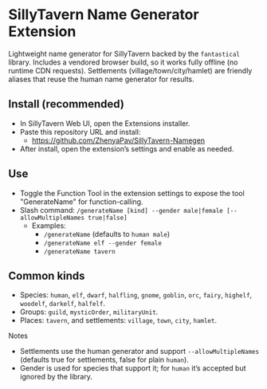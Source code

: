 # SillyTavern Name Generator Extension

Lightweight name generator for SillyTavern backed by the `fantastical` library. Includes a vendored browser build, so it works fully offline (no runtime CDN requests). Settlements (village/town/city/hamlet) are friendly aliases that reuse the human name generator for results.

## Install (recommended)
- In SillyTavern Web UI, open the Extensions installer.
- Paste this repository URL and install:
  - https://github.com/ZhenyaPav/SillyTavern-Namegen
- After install, open the extension’s settings and enable as needed.

## Use
- Toggle the Function Tool in the extension settings to expose the tool "GenerateName" for function-calling.
- Slash command: `/generateName [kind] --gender male|female [--allowMultipleNames true|false]`
  - Examples:
    - `/generateName` (defaults to `human male`)
    - `/generateName elf --gender female`
    - `/generateName tavern`

## Common kinds
- Species: `human`, `elf`, `dwarf`, `halfling`, `gnome`, `goblin`, `orc`, `fairy`, `highelf`, `woodelf`, `darkelf`, `halfelf`.
- Groups: `guild`, `mysticOrder`, `militaryUnit`.
- Places: `tavern`, and settlements: `village`, `town`, `city`, `hamlet`.

Notes
- Settlements use the human generator and support `--allowMultipleNames` (defaults true for settlements, false for plain `human`).
- Gender is used for species that support it; for `human` it’s accepted but ignored by the library.

